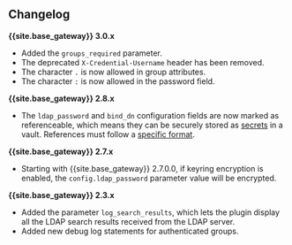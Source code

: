 ## Changelog

**{{site.base_gateway}} 3.0.x**
* Added the `groups_required` parameter.
* The deprecated `X-Credential-Username` header has been removed.
* The character `.` is now allowed in group attributes.
* The character `:` is now allowed in the password field.

**{{site.base_gateway}} 2.8.x**

* The `ldap_password` and `bind_dn` configuration fields are now marked as
referenceable, which means they can be securely stored as
[secrets](/gateway/latest/plan-and-deploy/security/secrets-management/getting-started/)
in a vault. References must follow a [specific format](/gateway/latest/kong-enterprise/secrets-management/reference-format/).

**{{site.base_gateway}} 2.7.x**

* Starting with {{site.base_gateway}} 2.7.0.0, if keyring encryption is enabled,
 the `config.ldap_password` parameter value will be encrypted.

**{{site.base_gateway}} 2.3.x**

* Added the parameter `log_search_results`, which lets the plugin display all the LDAP search results received from the LDAP server.
* Added new debug log statements for authenticated groups.
